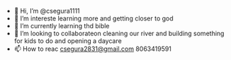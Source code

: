 - 👋 Hi, I’m @csegura1111
- 👀 I’m intereste learning more and getting closer to god
- 🌱 I’m currently learning thd bible
- 💞️ I’m looking to collaborateon cleaning our river and building something for kids to do and opening a daycare 
- 📫 How to reac csegura2831@gmail.com 8063419591

<!---
csegura1111/csegura1111 is a ✨ special ✨ repository because its `README.md` (this file) appears on your GitHub profile.
You can click the Preview link to take a look at your changes.
--->
